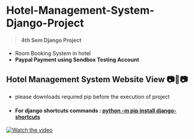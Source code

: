# Hotel-Management-System-Django-Project
> #### 4th Sem Django Project 

- Room Booking System in hotel <br> 
- **Paypal Payment using Sendbox Testing Account**


## Hotel Management System Website View 📷🎥📷
- please downloads required pip before the execution of project 

- #### For django shortcuts commands : [python -m pip install django-shortcuts](https://pypi.org/project/django-shortcuts/)

[![Watch the video](https://user-images.githubusercontent.com/105594748/230765853-83591a39-4bd4-4c1b-8303-f1b37b9db30c.png)](https://github.com/Sandip-Kanzariya/Hotel-Management-System-Django-Project/issues/1#issue-1659812432)


